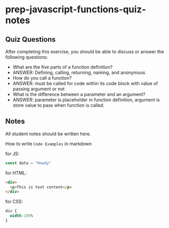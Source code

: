 # prep-javascript-functions-quiz-notes


## Quiz Questions

After completing this exercise, you should be able to discuss or answer the following questions:

- What are the five parts of a function definition?
- ANSWER: Defining, calling, returning, naming, and anonymous
- How do you call a function?
- ANSWER: must be called for code within its code block with value of passing argument or not
- What is the difference between a parameter and an argument?
- ANSWER: parameter is placeholder in function definition, argument is store value to pass when function is called.
## Notes

All student notes should be written here.


How to write `Code Examples` in markdown

for JS:
```javascript
const data = "Howdy"
```

for HTML:
```html
<div>
  <p>This is text content</p>
</div>
```

for CSS:
```css
div {
  width:100%
}
```
